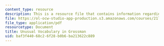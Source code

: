 ```yaml
---
content_type: resource
description: This is a resource file that contains information regarding reading 7.
file: https://ol-ocw-studio-app-production.s3.amazonaws.com/courses/21l-705-major-authors-rewriting-genesis-paradise-lost-and-twentieth-century-fantasy-spring-2009/baf3f44068c26f28b0b6ba213622c889_MIT21L_705S09_read07.pdf
file_type: application/pdf
resourcetype: Document
title: Unusual Vocabulary in Grossman
uid: baf3f440-68c2-6f28-b0b6-ba213622c889
---
```

